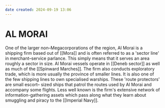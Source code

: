 ```yaml
---
date created: 2024-09-19 13:06
---
```


# AL MORAI

One of the larger non–Megacorporations of the region, Al Morai is a shipping firm based out of [[Mora]] and is often referred to as a 'sector line' in merchant–service parlance. This simply means that it serves an area roughly a sector in size. Al Morai vessels operate in [[Deneb sector]] as well as much of the [[Spinward Marches]]. The firm also conducts exploratory trade, which is more usually the province of smaller lines. It is also one of the few shipping lines to own specialised warships. These 'route protectors' are small escort– sized ships that patrol the routes used by Al Morai and accompany some flights. Less well known is the firm's extensive network of information-gathering assets which pass along what they learn about smuggling and piracy to the [[Imperial Navy]].
